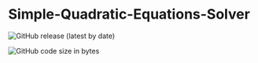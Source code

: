 # Simple-Quadratic-Equations-Solver

![GitHub release (latest by date)](https://img.shields.io/github/v/release/blazedzn/Simple-Quadratic-Equations-Solver?style=for-the-badge)

![GitHub code size in bytes](https://img.shields.io/github/languages/code-size/blazedzn/Simple-Quadratic-Equations-Solver?color=greend&style=for-the-badge)

